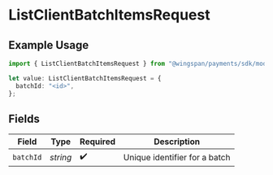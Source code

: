 # ListClientBatchItemsRequest

## Example Usage

```typescript
import { ListClientBatchItemsRequest } from "@wingspan/payments/sdk/models/operations";

let value: ListClientBatchItemsRequest = {
  batchId: "<id>",
};
```

## Fields

| Field                         | Type                          | Required                      | Description                   |
| ----------------------------- | ----------------------------- | ----------------------------- | ----------------------------- |
| `batchId`                     | *string*                      | :heavy_check_mark:            | Unique identifier for a batch |